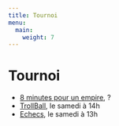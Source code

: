 ```yaml
---
title: Tournoi
menu:
  main:
    weight: 7
---
```


# Tournoi
  - [8 minutes pour un empire](8-minutes-pour-un-empire), ?
  - [TrollBall](trollball), le samedi à 14h
  - [Echecs](echecs), le samedi à 13h
